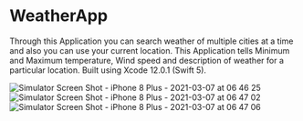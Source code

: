 # WeatherApp
Through this Application you can search weather of multiple cities at a time and also you can use your current location.
This Application tells Minimum and Maximum temperature, Wind speed and description of weather for a particular location.
Built using Xcode 12.0.1 (Swift 5).

![Simulator Screen Shot - iPhone 8 Plus - 2021-03-07 at 06 46 25](https://user-images.githubusercontent.com/20082753/110226429-fe71b080-7f10-11eb-9b59-cfee86b229a6.png)
![Simulator Screen Shot - iPhone 8 Plus - 2021-03-07 at 06 47 02](https://user-images.githubusercontent.com/20082753/110226432-092c4580-7f11-11eb-9a5a-a1a11f7e7c98.png)
![Simulator Screen Shot - iPhone 8 Plus - 2021-03-07 at 06 47 06](https://user-images.githubusercontent.com/20082753/110226433-0d586300-7f11-11eb-88a2-4a386f435559.png)
